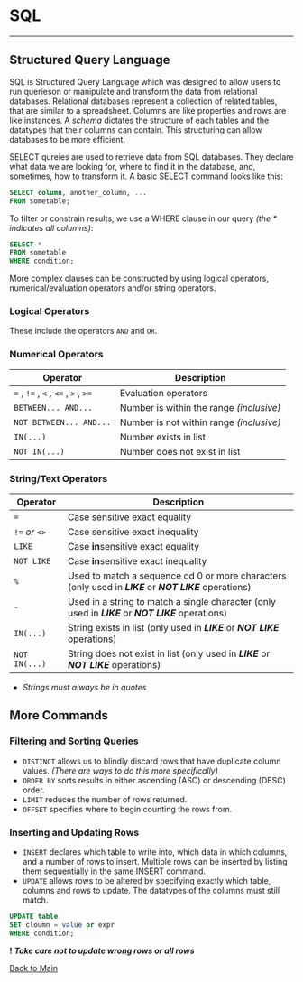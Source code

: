 # SQL
---
## Structured Query Language

SQL is Structured Query Language which was designed to allow users to run querieson or manipulate and transform the data from relational databases. Relational databases represent a collection of related tables, that are similar to a spreadsheet. Columns are like properties and rows are like instances. A *schema* dictates the structure of each tables and the datatypes that their columns can contain. This structuring can allow databases to be more efficient.

SELECT qureies are used to retrieve data from SQL databases. They declare what data we are looking for, where to find it in the database, and, sometimes, how to transform it. A basic SELECT command looks like this:

```SQL
SELECT column, another_column, ...
FROM sometable;
```
 To filter or constrain results, we use a WHERE clause in our query *(the * indicates all columns)*:

 ```SQL
 SELECT *
 FROM sometable
 WHERE condition;
 ```
More complex clauses can be constructed by using logical operators, numerical/evaluation operators and/or string operators.

### Logical Operators

These include the operators `AND` and `OR`.

### Numerical Operators

| **Operator** | **Description** |
| --- | --- |
| `=` , `!=` , `<` , `<=` , `>` , `>=` | Evaluation operators |
| `BETWEEN... AND...` | Number is within the range *(inclusive)* |
| `NOT BETWEEN... AND...` | Number is not within range *(inclusive)* |
| `IN(...)` | Number exists in list |
| `NOT IN(...)` | Number does not exist in list |

### String/Text Operators

| **Operator** | **Description** |
| --- | --- |
| `=` | Case sensitive exact equality |
| `!=` *or* `<>` | Case sensitive exact inequality |
| `LIKE` | Case **in**sensitive exact equality |
| `NOT LIKE` | Case **in**sensitive exact inequality |
| `%` | Used to match a sequence od 0 or more characters (only used in ***LIKE*** or ***NOT LIKE*** operations) |
| `-` | Used in a string to match a single character (only used in ***LIKE*** or ***NOT LIKE*** operations) |
| `IN(...)` | String exists in list (only used in ***LIKE*** or ***NOT LIKE*** operations) |
| `NOT IN(...)` | String does not exist in list (only used in ***LIKE*** or ***NOT LIKE*** operations) |


* *Strings must always be in quotes*

## More Commands 

### Filtering and Sorting Queries

- `DISTINCT` allows us to blindly discard rows that have duplicate column values. *(There are ways to do this more specifically)*
- `ORDER BY` sorts results in either ascending (ASC) or descending (DESC) order.
- `LIMIT` reduces the number of rows returned.
- `OFFSET` specifies where to begin counting the rows from.

### Inserting and Updating Rows

- `INSERT` declares which table to write into, which data in which columns, and a number of rows to insert. Multiple rows can be inserted by listing them sequentially in the same INSERT command.
- `UPDATE` allows rows to be altered by specifying exactly which table, columns and rows to update. The datatypes of the columns must still match.

```SQL
UPDATE table
SET cloumn = value or expr
WHERE condition;
```

**!** ***Take care not to update wrong rows or all rows***


[Back to Main](../README.md)